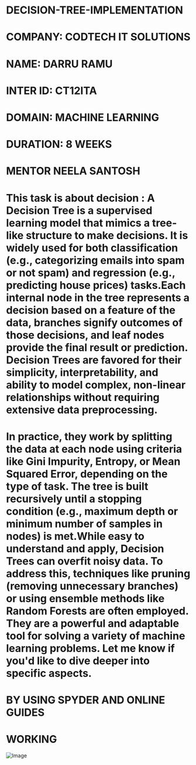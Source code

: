 # DECISION-TREE-IMPLEMENTATION

# COMPANY: CODTECH IT SOLUTIONS

# NAME: DARRU RAMU

# INTER ID: CT12ITA

# DOMAIN: MACHINE LEARNING

# DURATION: 8 WEEKS

# MENTOR NEELA SANTOSH

# This task is about decision : A **Decision Tree** is a supervised learning model that mimics a tree-like structure to make decisions. It is widely used for both classification (e.g., categorizing emails into spam or not spam) and regression (e.g., predicting house prices) tasks.Each internal node in the tree represents a decision based on a feature of the data, branches signify outcomes of those decisions, and leaf nodes provide the final result or prediction. Decision Trees are favored for their simplicity, interpretability, and ability to model complex, non-linear relationships without requiring extensive data preprocessing.
# In practice, they work by splitting the data at each node using criteria like **Gini Impurity**, **Entropy**, or **Mean Squared Error**, depending on the type of task. The tree is built recursively until a stopping condition (e.g., maximum depth or minimum number of samples in nodes) is met.While easy to understand and apply, Decision Trees can overfit noisy data. To address this, techniques like **pruning** (removing unnecessary branches) or using ensemble methods like Random Forests are often employed. They are a powerful and adaptable tool for solving a variety of machine learning problems. Let me know if you'd like to dive deeper into specific aspects.
# BY USING SPYDER AND ONLINE GUIDES
# WORKING
![Image](https://github.com/user-attachments/assets/355782e1-2767-4972-9d11-3988ee387c22)
